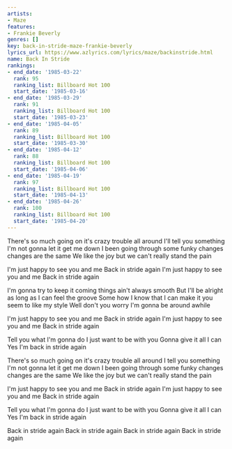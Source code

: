 ```yaml
---
artists:
- Maze
features:
- Frankie Beverly
genres: []
key: back-in-stride-maze-frankie-beverly
lyrics_url: https://www.azlyrics.com/lyrics/maze/backinstride.html
name: Back In Stride
rankings:
- end_date: '1985-03-22'
  rank: 95
  ranking_list: Billboard Hot 100
  start_date: '1985-03-16'
- end_date: '1985-03-29'
  rank: 91
  ranking_list: Billboard Hot 100
  start_date: '1985-03-23'
- end_date: '1985-04-05'
  rank: 89
  ranking_list: Billboard Hot 100
  start_date: '1985-03-30'
- end_date: '1985-04-12'
  rank: 88
  ranking_list: Billboard Hot 100
  start_date: '1985-04-06'
- end_date: '1985-04-19'
  rank: 97
  ranking_list: Billboard Hot 100
  start_date: '1985-04-13'
- end_date: '1985-04-26'
  rank: 100
  ranking_list: Billboard Hot 100
  start_date: '1985-04-20'
---
```


There's so much going on it's crazy trouble all around
I'll tell you something I'm not gonna let it get me down
I been going through some funky changes changes are the same
We like the joy but we can't really stand the pain

I'm just happy to see you and me
Back in stride again
I'm just happy to see you and me
Back in stride again

I'm gonna try to keep it coming things ain't always smooth
But I'll be alright as long as I can feel the groove
Some how I know that I can make it you seem to like my style
Well don't you worry I'm gonna be around awhile

I'm just happy to see you and me
Back in stride again
I'm just happy to see you and me
Back in stride again

Tell you what I'm gonna do
I just want to be with you
Gonna give it all I can
Yes I'm back in stride again

There's so much going on it's crazy trouble all around
I tell you something I'm not gonna let it get me down
I been going through some funky changes changes are the same
We like the joy but we can't really stand the pain

I'm just happy to see you and me
Back in stride again
I'm just happy to see you and me
Back in stride again

Tell you what I'm gonna do
I just want to be with you
Gonna give it all I can
Yes I'm back in stride again

Back in stride again
Back in stride again
Back in stride again
Back in stride again




